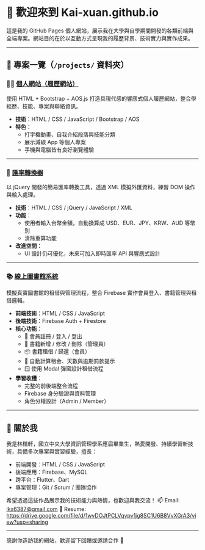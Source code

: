 # 👋 歡迎來到 Kai-xuan.github.io

這是我的 GitHub Pages 個人網站，展示我在大學與自學期間開發的各類前端與全端專案。網站目的在於以互動方式呈現我的履歷背景、技術實力與實作成果。

---

## 📂 專案一覽（`/projects/` 資料夾）

### 🧑‍💼 [個人網站（履歷網站）](https://kai-xuan.github.io/Projects/個人網站/)
使用 HTML + Bootstrap + AOS.js 打造具現代感的響應式個人履歷網站，整合學經歷、技能、專案與聯絡資訊。

- **技術**：HTML / CSS / JavaScript / Bootstrap / AOS
- **特色**：
  - 打字機動畫、自我介紹段落與技能分類
  - 展示減碳 App 等個人專案
  - 手機與電腦皆有良好瀏覽體驗

---

### 💱 [匯率轉換器](https://kai-xuan.github.io/Projects/匯率轉換器/)
以 jQuery 開發的簡易匯率轉換工具，透過 XML 模擬外匯資料，練習 DOM 操作與輸入處理。

- **技術**：HTML / CSS / jQuery / JavaScript / XML
- **功能**：
  - 使用者輸入台幣金額，自動換算成 USD、EUR、JPY、KRW、AUD 等幣別
  - 清除重算功能
- **改進空間**：
  - UI 設計仍可優化，未來可加入即時匯率 API 與響應式設計

---

### 📚 [線上圖書館系統](https://kai-xuan.github.io/Projects/線上圖書館系統/)
模擬真實圖書館的租借與管理流程，整合 Firebase 實作會員登入、書籍管理與租借邏輯。

- **前端技術**：HTML / CSS / JavaScript
- **後端技術**：Firebase Auth + Firestore
- **核心功能**：
  - 🔑 會員註冊 / 登入 / 登出
  - 📖 書籍新增 / 修改 / 刪除（管理員）
  - 📦 書籍租借 / 歸還（會員）
  - 🧾 自動計算租金、天數與逾期罰款提示
  - 🪟 使用 Modal 彈窗設計租借流程
- **學習收穫**：
  - 完整的前後端整合流程
  - Firebase 身分驗證與資料管理
  - 角色分權設計（Admin / Member）

---

## 🙋 關於我

我是林楷軒，國立中央大學資訊管理學系應屆畢業生，熱愛開發、持續學習新技術，具備多次專案與實習經驗，擅長：

- 前端開發：HTML / CSS / JavaScript
- 後端應用：Firebase、MySQL
- 跨平台：Flutter、Dart
- 專案管理：Git / Scrum / 團隊協作

希望透過這些作品展示我的技術能力與熱情，也歡迎與我交流！
📫 Email: lkx6387@gmail.com 
📄 Resume: https://drive.google.com/file/d/1wvDOJtPCLVqvpv1jg8SC1U6B8VvXGrA3/view?usp=sharing

---

感謝你造訪我的網站，歡迎留下回饋或邀請合作 🙌


